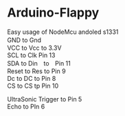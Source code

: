 # Arduino-Flappy
Easy usage of NodeMcu andoled s1331 <Br>
GND to Gnd　<Br>
VCC to Vcc to 3.3V<Br>
SCL to Clk Pin 13<Br>
SDA to Din　to　Pin 11<Br>
Reset to Res to Pin 9<Br>
Dc to DC to Pin 8<Br>
CS to CS tp Pin 10<Br>

UltraSonic
Trigger to Pin 5<BR>
Echo to PIn 6 <Br>
